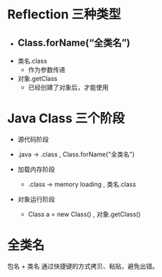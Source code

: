 # Reflection 三种类型

- Class.forName(“全类名”)
  - 
- 类名.class
  - 作为参数传递
- 对象.getClass
  - 已经创建了对象后，才能使用

# Java Class 三个阶段

-  源代码阶段
  - .java -> .class , Class.forName("全类名")

- 加载内存阶段
  - .class -> memory loading , 类名.class
  
- 对象运行阶段
  - Class a = new Class() , 对象.getClass()

# 全类名

  包名 + 类名 
  通过快捷键的方式拷贝、粘贴，避免出错。
  
